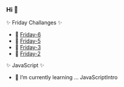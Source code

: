 ### Hi 👋

✨ Friday Challanges ✨
- 🔭 [Friday-6](https://github.com/sauliusinfo/43-grupe-friday6)
- 🔭 [Friday-5](https://github.com/sauliusinfo/43-grupe-friday5)
- 🔭 [Friday-3](https://github.com/sauliusinfo/43-grupe-friday3)
- 🔭 [Friday-2](https://github.com/sauliusinfo/43-grupe-friday2)

✨ JavaScript ✨
- 🌱 I’m currently learning ... JavaScriptIntro

<!-- 
- 👯 I’m looking to collaborate on ...
- 🤔 I’m looking for help with ...
- 💬 Ask me about ...
- 📫 How to reach me: ...
- 😄 Pronouns: ...
- ⚡ Fun fact: ... -->
